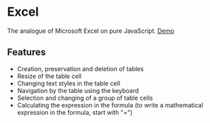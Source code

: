 # Excel

The analogue of Microsoft Excel on pure JavaScript. [Demo](https://daniilsintsov.github.io/excel/)

## Features

+ Creation, preservation and deletion of tables
+ Resize of the table cell
+ Changing text styles in the table cell
+ Navigation by the table using the keyboard
+ Selection and changing of a group of table cells
+ Calculating the expression in the formula (to write a mathematical expression in the formula, start with "=")
